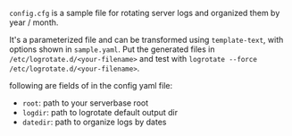 `config.cfg` is a sample file for rotating server logs and organized them by year / month.

It's a parameterized file and can be transformed using `template-text`, with options shown in `sample.yaml`. Put the generated files in `/etc/logrotate.d/<your-filename>` and test with `logrotate --force /etc/logrotate.d/<your-filename>`.

following are fields of in the config yaml file:

 - `root`: path to your serverbase root
 - `logdir`: path to logrotate default output dir
 - `datedir`: path to organize logs by dates
